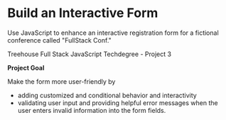 # Build an Interactive Form
Use JavaScript to enhance an interactive registration form for a fictional conference called "FullStack Conf."

Treehouse Full Stack JavaScript Techdegree - Project 3

**Project Goal**

Make the form more user-friendly by 
  - adding customized and conditional behavior and interactivity
  - validating user input and providing helpful error messages when the user enters invalid information into the form fields.
